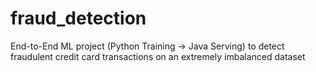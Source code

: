 # fraud_detection
End-to-End ML project (Python Training → Java Serving) to detect fraudulent credit card transactions on an extremely imbalanced dataset
